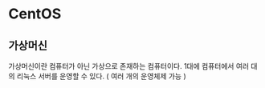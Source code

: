 # CentOS 

## 가상머신 
가상머신이란 컴퓨터가 아닌 가상으로 존재하는 컴퓨터이다.
1대에 컴퓨터에서 여러 대의 리눅스 서버를 운영할 수 있다. ( 여러 개의 운영체제 가능 )
